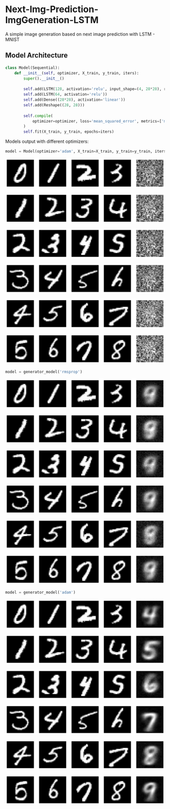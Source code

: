 # Next-Img-Prediction-ImgGeneration-LSTM

A simple image generation based on next image prediction with LSTM - MNIST

## Model Architecture

```python
class Model(Sequential):
    def __init__(self, optimizer, X_train, y_train, iters):
        super().__init__()

        self.add(LSTM(128, activation='relu', input_shape=(4, 28*28), return_sequences=True))
        self.add(LSTM(64, activation='relu'))
        self.add(Dense((28*28), activation='linear'))
        self.add(Reshape((28, 28)))

        self.compile(
            optimizer=optimizer, loss='mean_squared_error', metrics=['mse']
        )
        self.fit(X_train, y_train, epochs=iters)
```

Models output with different optimizers:

```python
model = Model(optimizer='adam', X_train=X_train, y_train=y_train, iters=2)
```

![rmsprop_output](./outputs/sgd0.png)

![rmsprop_output](./outputs/sgd1.png)

![rmsprop_output](./outputs/sgd2.png)

![rmsprop_output](./outputs/sgd3.png)

![rmsprop_output](./outputs/sgd4.png)

![rmsprop_output](./outputs/sgd5.png)

```python
model = generator_model('rmsprop')
```

![rmsprop_output](./outputs/rmsprop0.png)

![rmsprop_output](./outputs/rmsprop1.png)

![rmsprop_output](./outputs/rmsprop2.png)

![rmsprop_output](./outputs/rmsprop3.png)

![rmsprop_output](./outputs/rmsprop4.png)

![rmsprop_output](./outputs/rmsprop5.png)

```python
model = generator_model('adam')
```

![rmsprop_output](./outputs/adam0.png)

![rmsprop_output](./outputs/adam1.png)

![rmsprop_output](./outputs/adam2.png)

![rmsprop_output](./outputs/adam3.png)

![rmsprop_output](./outputs/adam4.png)

![rmsprop_output](./outputs/adam5.png)
